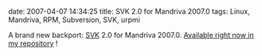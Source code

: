 date: 2007-04-07 14:34:25
title: SVK 2.0 for Mandriva 2007.0
tags: Linux, Mandriva, RPM, Subversion, SVK, urpmi

A brand new backport: [SVK](http://svk.bestpractical.com) 2.0 for Mandriva 2007.0. [Available right now in my repository](http://github.com/kdeldycke/mandriva-specs) !
